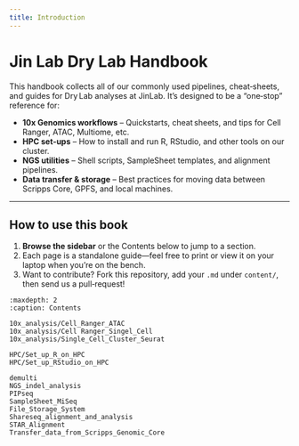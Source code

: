 ```yaml
---
title: Introduction
---
```


# Jin Lab Dry Lab Handbook

This handbook collects all of our commonly used pipelines, cheat‑sheets, and guides for Dry Lab analyses at JinLab. It’s designed to be a “one‑stop” reference for:

- **10x Genomics workflows** – Quickstarts, cheat sheets, and tips for Cell Ranger, ATAC, Multiome, etc.  
- **HPC set‑ups** – How to install and run R, RStudio, and other tools on our cluster.  
- **NGS utilities** – Shell scripts, SampleSheet templates, and alignment pipelines.  
- **Data transfer & storage** – Best practices for moving data between Scripps Core, GPFS, and local machines.  

---

## How to use this book

1. **Browse the sidebar** or the Contents below to jump to a section.  
2. Each page is a standalone guide—feel free to print or view it on your laptop when you’re on the bench.  
3. Want to contribute? Fork this repository, add your `.md` under `content/`, then send us a pull‑request!

```{toctree}
:maxdepth: 2
:caption: Contents

10x_analysis/Cell_Ranger_ATAC
10x_analysis/Cell Ranger_Singel_Cell
10x_analysis/Single_Cell_Cluster_Seurat

HPC/Set_up_R_on_HPC
HPC/Set_up_RStudio_on_HPC

demulti
NGS_indel_analysis
PIPseq
SampleSheet_MiSeq
File_Storage_System
Shareseq_alignment_and_analysis
STAR_Alignment
Transfer_data_from_Scripps_Genomic_Core
